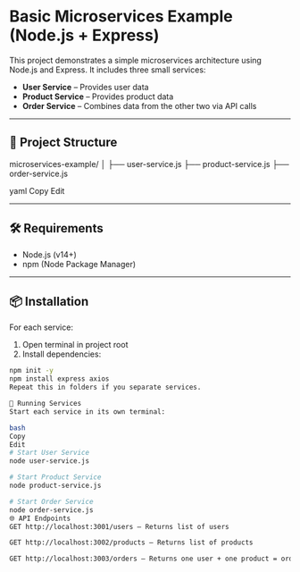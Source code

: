 # Basic Microservices Example (Node.js + Express)

This project demonstrates a simple microservices architecture using Node.js and Express. It includes three small services:

- **User Service** – Provides user data
- **Product Service** – Provides product data
- **Order Service** – Combines data from the other two via API calls

---

## 🧱 Project Structure

microservices-example/
│
├── user-service.js
├── product-service.js
├── order-service.js

yaml
Copy
Edit

---

## 🛠 Requirements

- Node.js (v14+)
- npm (Node Package Manager)

---

## 📦 Installation

For each service:

1. Open terminal in project root
2. Install dependencies:
```bash
npm init -y
npm install express axios
Repeat this in folders if you separate services.

🚀 Running Services
Start each service in its own terminal:

bash
Copy
Edit
# Start User Service
node user-service.js

# Start Product Service
node product-service.js

# Start Order Service
node order-service.js
🌐 API Endpoints
GET http://localhost:3001/users – Returns list of users

GET http://localhost:3002/products – Returns list of products

GET http://localhost:3003/orders – Returns one user + one product = order

